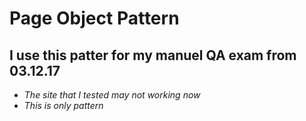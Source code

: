 # Page Object Pattern
## I use this patter for my manuel QA exam from 03.12.17
* *The site that I tested may not working now*
* *This is only pattern*